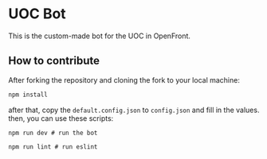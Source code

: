 # UOC Bot
This is the custom-made bot for the UOC in OpenFront.

## How to contribute
After forking the repository and cloning the fork to your local machine:
```sh
npm install
```
after that, copy the `default.config.json` to `config.json` and fill in the values.
then, you can use these scripts:
```
npm run dev # run the bot
```
```
npm run lint # run eslint
```